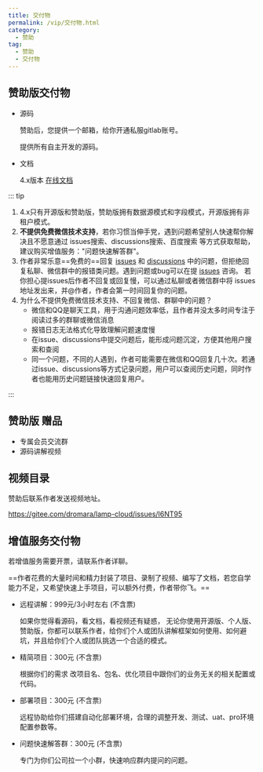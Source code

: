 ```yaml
---
title: 交付物
permalink: /vip/交付物.html
category:
  - 赞助
tag:
  - 赞助
  - 交付物
---
```


## 赞助版交付物

- 源码

  赞助后，您提供一个邮箱，给你开通私服gitlab账号。

  提供所有自主开发的源码。

- 文档

  4.x版本 [在线文档](../doc/简介.md)

::: tip

1. 4.x只有开源版和赞助版，赞助版拥有数据源模式和字段模式，开源版拥有非租户模式。
2. **不提供免费微信技术支持**，若你习惯当伸手党，遇到问题希望别人快速帮你解决且不愿意通过 issues搜索、discussions搜索、百度搜索 等方式获取帮助，建议购买增值服务："问题快速解答群"。
3. 作者非常乐意==免费的==回复 [issues](https://github.com/dromara/lamp-cloud/issues) 和 [discussions](https://github.com/dromara/lamp-cloud/discussions) 中的问题，但拒绝回复私聊、微信群中的报错类问题。遇到问题或bug可以在提 [issues](https://github.com/dromara/lamp-cloud/issues) 咨询。
   若你担心提issues后作者不回复或回复慢，可以通过私聊或者微信群中将 issues 地址发出来，并@作者，作者会第一时间回复你的问题。
4. 为什么不提供免费微信技术支持、不回复微信、群聊中的问题？
   - 微信和QQ是聊天工具，用于沟通问题效率低，且作者并没太多时间专注于阅读过多的群聊或微信消息
   - 报错日志无法格式化导致理解问题速度慢
   - 在issue、discussions中提交问题后，能形成问题沉淀，方便其他用户搜索和查阅
   - 同一个问题，不同的人遇到，作者可能需要在微信和QQ回复几十次。若通过issue、discussions等方式记录问题，用户可以查阅历史问题，同时作者也能用历史问题链接快速回复用户。

:::


## 赞助版 赠品
- 专属会员交流群
- 源码讲解视频

## 视频目录

赞助后联系作者发送视频地址。

https://gitee.com/dromara/lamp-cloud/issues/I6NT95



## 增值服务交付物

若增值服务需要开票，请联系作者详聊。

==作者花费的大量时间和精力封装了项目、录制了视频、编写了文档，若您自学能力不足，又希望快速上手项目，可以额外付费，作者带你飞。==

- 远程讲解：999元/3小时左右  (不含票)

  如果你觉得看源码，看文档，看视频还有疑惑， 无论你使用开源版、个人版、赞助版，你都可以联系作者，给你们个人或团队讲解框架如何使用、如何避坑，并且给你们个人或团队挑选一个合适的模式。

- 精简项目：300元 (不含票)

  根据你们的需求 改项目名、包名、优化项目中跟你们的业务无关的相关配置或代码。

- 部署项目：300元 (不含票)

  远程协助给你们搭建自动化部署环境，合理的调整开发、测试、uat、pro环境配置参数等。

- 问题快速解答群：300元 (不含票)

  专门为你们公司拉一个小群，快速响应群内提问的问题。
